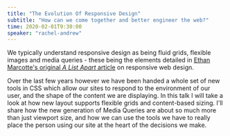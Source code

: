 ```yaml
---
title: "The Evolution Of Responsive Design"
subtitle: "How can we come together and better engineer the web?"
time: 2020-02-01T9:30:00
speaker: "rachel-andrew"
---
```

We typically understand responsive design as being fluid grids, flexible images and media queries - these being the elements detailed in [Ethan Marcotte's original _A List Apart_ article](https://alistapart.com/article/responsive-web-design/) on responsive web design.

Over the last few years however we have been handed a whole set of new tools in CSS which allow our sites to respond to the environment of our user, and the shape of the content we are displaying. In this talk I will take a look at how new layout supports flexible grids and content-based sizing. I'll share how the new generation of Media Queries are about so much more than just viewport size, and how we can use the tools we have to really place the person using our site at the heart of the decisions we make.
